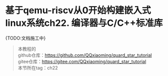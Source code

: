 # 基于qemu-riscv从0开始构建嵌入式linux系统ch22. 编译器与C/C++标准库

{TODO:文档施工中}

> 本教程的<br>github仓库：https://github.com/QQxiaoming/quard_star_tutorial<br>gitee仓库：https://gitee.com/QQxiaoming/quard_star_tutorial<br>本节所在tag：ch22